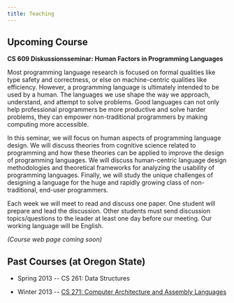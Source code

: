 ```yaml
---
title: Teaching
---
```


## Upcoming Course

**CS 609 Diskussionsseminar: Human Factors in Programming Languages**

Most programming language research is focused on formal qualities like type
safety and correctness, or else on machine-centric qualities like efficiency.
However, a programming language is ultimately intended to be used by a human.
The languages we use shape the way we approach, understand, and attempt to
solve problems. Good languages can not only help professional programmers be
more productive and solve harder problems, they can empower non-traditional
programmers by making computing more accessible.

In this seminar, we will focus on human aspects of programming language design.
We will discuss theories from cognitive science related to programming and how
these theories can be applied to improve the design of programming languages.
We will discuss human-centric language design methodologies and theoretical
frameworks for analyzing the usability of programming languages. Finally, we
will study the unique challenges of designing a language for the huge and
rapidly growing class of non-traditional, end-user programmers.

Each week we will meet to read and discuss one paper. One student will prepare
and lead the discussion. Other students must send discussion topics/questions
to the leader at least one day before our meeting. Our working language will be
English.

*(Course web page coming soon)*


## Past Courses (at Oregon State)

  * Spring 2013 -- CS 261: Data Structures
  
  * Winter 2013 -- [CS 271: Computer Architecture and Assembly Languages](cs271-wi13/)
